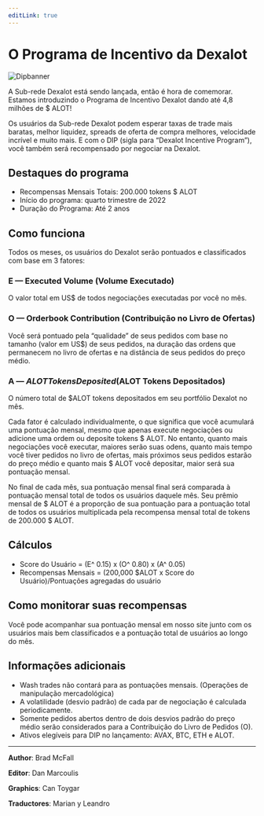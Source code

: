 ```yaml
---
editLink: true
---
```


# O Programa de Incentivo da Dexalot

![Dipbanner](/images/dip/dipban.png)

A Sub-rede Dexalot está sendo lançada, então é hora de comemorar. Estamos introduzindo o Programa de Incentivo Dexalot dando até 4,8 milhões de $ ALOT!

Os usuários da Sub-rede Dexalot podem esperar taxas de trade mais baratas, melhor liquidez, spreads de oferta de compra melhores, velocidade incrível e muito mais. E com o DIP (sigla para “Dexalot Incentive Program”), você também será recompensado por negociar na Dexalot.

##  Destaques do programa

* Recompensas Mensais Totais: 200.000 tokens $ ALOT
* Início do programa: quarto trimestre de 2022
* Duração do Programa: Até 2 anos

##  Como funciona

Todos os meses, os usuários do Dexalot serão pontuados e classificados com base em 3 fatores:

### E — Executed Volume (Volume Executado)

O valor total em US$ de todos negociações executadas por você no mês.

### O — Orderbook Contribution (Contribuição no Livro de Ofertas)

Você será pontuado pela “qualidade” de seus pedidos com base no tamanho (valor em US$) de seus pedidos, na duração das ordens que permanecem no livro de ofertas e na distância de seus pedidos do preço médio.

### A — $ALOT Tokens Deposited ($ALOT Tokens Depositados)

O número total de $ALOT tokens depositados em seu portfólio Dexalot no mês.

Cada fator é calculado individualmente, o que significa que você acumulará uma pontuação mensal, mesmo que apenas execute negociações ou adicione uma ordem ou deposite tokens $ ALOT. No entanto, quanto mais negociações você executar, maiores serão suas odens, quanto mais tempo você tiver pedidos no livro de ofertas, mais próximos seus pedidos estarão do preço médio e quanto mais $ ALOT você depositar, maior será sua pontuação mensal.

No final de cada mês, sua pontuação mensal final será comparada à pontuação mensal total de todos os usuários daquele mês. Seu prêmio mensal de $ ALOT é a proporção de sua pontuação para a pontuação total de todos os usuários multiplicada pela recompensa mensal total de tokens de 200.000 $ ALOT.

##  Cálculos

* Score do Usuário = (E^ 0.15) x (O^ 0.80) x (A^ 0.05)
* Recompensas Mensais = (200,000 $ALOT x Score do Usuário)/Pontuações agregadas do usuário

## Como monitorar suas recompensas

Você pode acompanhar sua pontuação mensal em nosso site junto com os usuários mais bem classificados e a pontuação total de usuários ao longo do mês.

##  Informações adicionais

* Wash trades não contará para as pontuações mensais. (Operações de manipulação mercadológica)
* A volatilidade (desvio padrão) de cada par de negociação é calculada periodicamente.
* Somente pedidos abertos dentro de dois desvios padrão do preço médio serão considerados para a Contribuição do Livro de Pedidos (O).
* Ativos elegíveis para DIP no lançamento: AVAX, BTC, ETH e ALOT.

---

**Author**: Brad McFall

**Editor**: Dan Marcoulis

**Graphics**: Can Toygar

**Traductores**: Marian y Leandro
